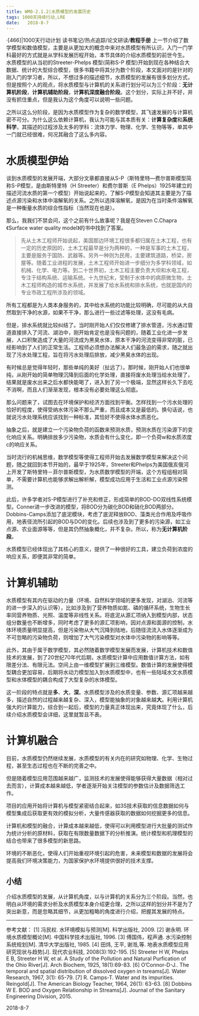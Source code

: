 ```yaml
---
title: WM0-2.1.2|水质模型的发展历史
tags: 1000天持续行动,LRE
date:   2018-8-7
---
```

·[466]|1000天行动计划
读书笔记/热点追踪/论文研读/**教程手册**
​    上一节介绍了数学模型和数值模型，主要是从更加大的概念中来对水质模型有所认识，入门一门学科最好的方式就是从学科发展历程开始，本节具体的介绍水质模型的前世今生。
​	
水质模型的从当初的Streeter-Phelps 模型(简称S-P 模型)开始到现在各种结合大数据、统计的大型综合模型，很多书籍中将其分为数个阶段，本文面对的是针对的刚入门的学习者，所以，不想过多的描述细节，水质模型的发展有很多划分方式，但是按照个人的观点，将水质模型与计算机的关系进行划分可以为三个阶段：**无计算机阶段**，**计算机辅助阶段**，**计算机深度融合阶段**。这个划分，实际上并不好，并没有抓住重点，但是我认为这个角度可以说明一些问题。

之所以这么分阶段，是因为水质模型作为复杂的数学模型，其飞速发展的与计算机密不可分。为什么这么依赖计算机，我认为可能与其本质有关：**计算复杂度**和**系统科学**，其描述的过程涉及太多的学科：流体力学、物理、化学、生物等等，单其中一门就已经很难，何况其融合了这么多内容。

# 水质模型伊始
谈到水质模型的发展开端，大部分文章都直接从S-P（斯特里特—费尔普斯模型简称S-P模型，是由斯特里特（H Streeter）和费尔普斯（E Phelps）1925年建立的描述河流水质的第一个模型）开始说起来的，了解S-P模型会知道其主要是为了描述点源污染和水体中溶解氧的关系。之所以选择溶解氧，是因为在当时条件溶解氧是一种衡量水质的综合性指标（当然现在也是）。

那么，我我们不禁会问，这个之前有什么故事呢？我是在Steven C.Chapra《Surface water quality model》的书中找到了答案。

> 先从土木工程师开始说起，美国那边环境工程很多都归属在土木工程，也有一定的历史原因的，土木工程最早是分为两种的，一种是军事的土木工程，主要是服务于国防、武器等。另外一种则为民用，主要建筑道路，桥梁，房屋等。随着工业进程的发展，土木工程师开始进一步细分为多学科领域，如机械、化学、电力等。到二十世界初，土木工程主要负责大坝和水电工程，专注于结构系统、运输系统。十九世纪末，受制于水体中的病原微生物，土木工程师构造的城市水系统，并发展了给水系统和排水系统，也就是国内的专业市政工程所涉及的领域。

所有工程都是为人类本身服务的，其中给水系统的功能比较明确，尽可能的从大自然取到干净的水源，如果不干净，那么进行一些过滤等处理，这没有毛病。

但是，排水系统就比较纠结了。当时刚开始人们仅仅修建了排水管道，污水通过管道直接排入了河流、湖泊中，刚开始肯定也是没有问题的，随着工业化进一步发展，人口积聚造成了大量的河流成为黑臭水体，原本干净的河流变得非常的脏，已经影响到了人们的正常生活。工程师必须想办法解决人们最急迫的需求，随之就出现了污水处理工程，旨在将污水处理后排放，减少黑臭水体的出现。

有时候总是觉得年轻时，那些单纯的美好（扯远了）。那时候，刚开始人们也很单纯，从刚开始的简单物理沉降到后面的化学处理，直接将废水处理当给水处理了，结果就是废水出来之后水都快能喝了，进入到了另一个极端，显然这样长久下去吃不消啊，而且人们渐渐发现，根本没有必要处理这么彻底。

那么问题来了，试图去在环境保护和经济方面找到平衡。怎样找到一个污水处理的恰好的程度，使得受纳水体污染不那么严重，而且成本又是最低的。换句话说，也就说污水处理系统应该找到一种标准，其恰好不使得水体水质恶化。

抽象之后，就是建立一个污染物负荷的函数来预测水质，预测水质在污染源下的变化响应关系。明确排放多少污染物，水质会有什么变化，即一个负荷w和水质浓度c的响应关系。

当时流行的机械思维，数学模型等使得工程师开始去发展数学模型来解决这个问题，随之就回到本节开始的，最早于1925年，Streeter和Phelps为美国俄亥俄河上开发了斯特里特－菲尔普斯模型，为水质数学模型的开端，这个方程组相对简单，不需要计算机也能够求解出解析解，模型成功应用于生活和工业点源污染预测。

此后，许多学者对S-P模型进行了补充和修正，形成简单的BOD-DO双线性系统模型。Conner进一步改进的模型，将BOD分为碳化BOD和硝化BOD两部分。Dobbins-Camps添加了底泥模块，考虑了底泥释放BOD、藻类光合作用及呼吸作用，地表径流所引起的BOD与DO的变化。后续也涉及到了更多的污染源，如工业点源、农业面源等等，但是其仍然抽象概化，并不复杂。所以，称为**无计算机阶段**。

水质模型已经体现出了其核心的意义，提供了一种很好的工具，建立负荷到浓度的响应关系，即便其非常的简单。

# 计算机辅助
水质模型有其内在驱动的力量（环境、自然科学领域的更多发现，对湖泊、河流等的进一步深入的认识等），比如涉及到了营养物质如氮、磷的循环系统，生物生长率同营养物质、光照、温度等非线性关系。将底泥从源汇项纳入到模型内部，状态组分数量也不断增多，同时考虑了更多的源汇项影响，因对点源和面源的控制，水体环境质量明显提高，但是污染物从大气沉降到陆地，后随径流流入水体逐渐成为不可忽略的污染物负荷，则增加了大气污染模型对水体中污染物的影响等等。


此外，其由于属于数学模型，其必然随着数学模型发展而发展，计算机技术和数值技术的发展，到了20世纪70年代后期，水质模型计算中应用数值计算方法，如有限差分法、有限元法。空间上由一维模型扩展到三维模型。数值计算的发展使得模型耦合更加容易，后期将水动力模型加入到水质模型中，也有一些陆域水文水质模型和水体模型的耦合构成了大型复杂的水体模型。

这一阶段的特点就是**多**、**大**，**深**。水质模型涉及的水质变量、参数、源汇项越来越多，描述自然的过程越来越复杂、深入，模型能抽象的对象越来越**大**。利用计算机强大的计算能力，综合到一起后，模型的力量真正体现出来，究竟体现了什么，后续介绍水质模型会详细，这里就暂且不表。

# 计算机融合
目前，水质模型仍然继续发展，水质模型的有关内在的研究如物理、化学、生物过程，甚至生态过程也在不断的完善之中。

但是随着模型应用范围越来越广，监测技术的发展使得能够获得大量数据（相对过去而言），计算成本越来越低，学者逐渐开始关注模型的参数估计及数据筛选工作。

项目的应用开始将计算机与模型紧密结合起来，如3S技术获取的信息数据如何与模型集成后获取更有效的模拟分析，大量传感器获取的数据如何挖掘更多的信息。

计算机和模型的融合，计算成本越来越低，使得可以利用模型进行大批量的测试作为统计分析的原材料，获取在有限数量数据下的分析推演。统计模型和机理模型的结合也带来了很多模型的新思路。

环境的不断恶化，使得人们开始重视环境引起的危害，未来模型和数据的发展将会提高我们环境决策能力，为国家保护水环境提供很好的技术支撑。

## 小结
介绍水质模型的发展，从计算机角度，以与计算机的关系分为三个阶段。当然，也明白从环境的需求分析及水质模型本身介绍更合理，之所以这样的划分并不是为了突出新意，而是忽略其细节，从更加粗略的角度进行介绍，把握其发展的特点。

---

参考文献：
[1] 冯民权. 水环境模拟与预测[M]. 科学出版社, 2009.
[2] 谢永明. 环境水质模型概论[M]. 中国科学技术出版社, 1996.
[3] 傅国伟，程声通. 水污染控制系统规划[M]. 清华大学出版社, 1985.
[4] 田炜, 王平, 谢湉,等. 地表水质模型应用研究现状与趋势[J]. 现代农业科技, 2008(3):192-195.
[5] Streeter H W, Phelps E B, Streeter H W, et al. A Study of the Pollution and Natural Purfication of the Ohio River[J]. Arch Biochem, 1925, 18(1):69-83.
[6] O’Connor-D-J.. The  temporal  and  spatial  distribution  of  dissolved  oxygen  in  tsreams[J]. Water Research, 1967, 3(1): 65-79.
[7] R. Camps-T. Water and its impurities. Reingold[J]. The American Biology Teacher, 1964, 26(1): 63-63.
[8] Dobbins W E. BOD and Oxygen Relationship in Streams[J]. Journal of the Sanitary Engineering Division, 2015.



 2018-8-7
